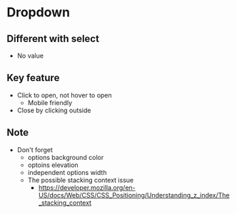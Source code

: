 # Dropdown

## Different with select

- No value

## Key feature

- Click to open, not hover to open
  - Mobile friendly
- Close by clicking outside

## Note

- Don't forget
  - options background color
  - optoins elevation
  - independent options width
  - The possible stacking context issue
    - https://developer.mozilla.org/en-US/docs/Web/CSS/CSS_Positioning/Understanding_z_index/The_stacking_context
